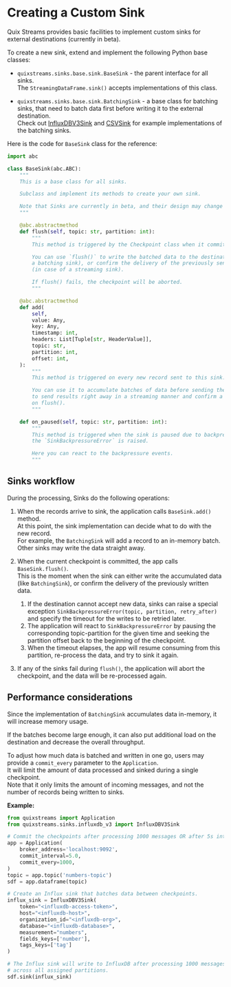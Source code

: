 # Creating a Custom Sink

Quix Streams provides basic facilities to implement custom sinks for external destinations (currently in beta).

To create a new sink, extend and implement the following Python base classes:
- `quixstreams.sinks.base.sink.BaseSink` - the parent interface for all sinks.  
The `StreamingDataFrame.sink()` accepts implementations of this class.

- `quixstreams.sinks.base.sink.BatchingSink` - a base class for batching sinks, that need to batch data first before writing it to the external destination.  
Check out [InfluxDBV3Sink](influxdb3-sink.md) and [CSVSink](csv-sink.md) for example implementations of the batching sinks.


Here is the code for `BaseSink` class for the reference:

```python
import abc

class BaseSink(abc.ABC):
    """
    This is a base class for all sinks.

    Subclass and implement its methods to create your own sink.

    Note that Sinks are currently in beta, and their design may change over time.
    """

    @abc.abstractmethod
    def flush(self, topic: str, partition: int):
        """
        This method is triggered by the Checkpoint class when it commits.

        You can use `flush()` to write the batched data to the destination (in case of
        a batching sink), or confirm the delivery of the previously sent messages
        (in case of a streaming sink).

        If flush() fails, the checkpoint will be aborted.
        """

    @abc.abstractmethod
    def add(
        self,
        value: Any,
        key: Any,
        timestamp: int,
        headers: List[Tuple[str, HeaderValue]],
        topic: str,
        partition: int,
        offset: int,
    ):
        """
        This method is triggered on every new record sent to this sink.

        You can use it to accumulate batches of data before sending them outside, or
        to send results right away in a streaming manner and confirm a delivery later
        on flush().
        """

    def on_paused(self, topic: str, partition: int):
        """
        This method is triggered when the sink is paused due to backpressure, when
        the `SinkBackpressureError` is raised.

        Here you can react to the backpressure events.
        """
```


## Sinks workflow

During the processing, Sinks do the following operations:

1. When the records arrive to sink, the application calls `BaseSink.add()` method.    
At this point, the sink implementation can decide what to do with the new record.  
For example, the `BatchingSink` will add a record to an in-memory batch.  
Other sinks may write the data straight away.

2. When the current checkpoint is committed, the app calls `BaseSink.flush()`.  
This is the moment when the sink can either write the accumulated data (like `BatchingSink`), or confirm the delivery of the previously written data.
   1. If the destination cannot accept new data, sinks can raise a special exception `SinkBackpressureError(topic, partition, retry_after)` and specify the timeout for the writes to be retried later.  
   2. The application will react to `SinkBackpressureError` by pausing the corresponding topic-partition for the given time and seeking the partition offset back to the beginning of the checkpoint.  
   3. When the timeout elapses, the app will resume consuming from this partition, re-process the data, and try to sink it again.

3. If any of the sinks fail during `flush()`, the application will abort the checkpoint, and the data will be re-processed again. 


## Performance considerations
Since the implementation of `BatchingSink` accumulates data in-memory, it will increase memory usage.

If the batches become large enough, it can also put additional load on the destination and decrease the overall throughput. 

To adjust how much data is batched and written in one go, users may provide a `commit_every` parameter to the `Application`.    
It will limit the amount of data processed and sinked during a single checkpoint.  
Note that it only limits the amount of incoming messages, and not the number of records being written to sinks.

**Example:**

```python
from quixstreams import Application
from quixstreams.sinks.influxdb_v3 import InfluxDBV3Sink

# Commit the checkpoints after processing 1000 messages OR after 5s interval is elapsed.
app = Application(
    broker_address='localhost:9092',
    commit_interval=5.0, 
    commit_every=1000,  
)
topic = app.topic('numbers-topic')
sdf = app.dataframe(topic)

# Create an Influx sink that batches data between checkpoints.
influx_sink = InfluxDBV3Sink(
    token="<influxdb-access-token>",
    host="<influxdb-host>",
    organization_id="<influxdb-org>",
    database="<influxdb-database>",
    measurement="numbers",
    fields_keys=['number'],
    tags_keys=['tag']
)

# The Influx sink will write to InfluxDB after processing 1000 messages 
# across all assigned partitions.
sdf.sink(influx_sink)
```
